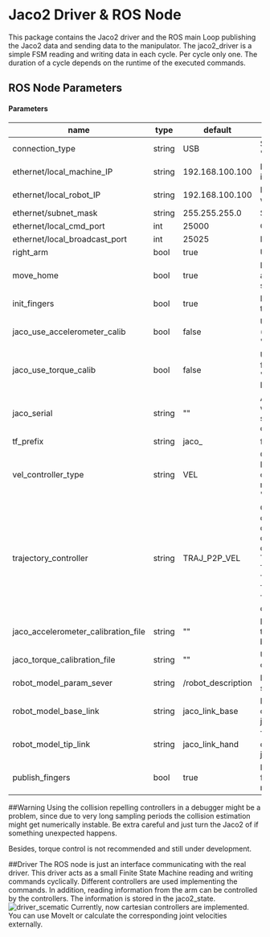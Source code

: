 # Jaco2 Driver & ROS Node
This package contains the Jaco2 driver and the ROS main Loop publishing the Jaco2 data and sending data to the manipulator.
The jaco2_driver is a simple FSM reading and writing data in each cycle. Per cycle only one. The duration of a cycle depends on the runtime of the executed commands.

## ROS Node Parameters
#### Parameters

| name | type  | default | function |
| --------|-----|------| ----------- |
connection_type|string| USB| Select how the arm is connected: "USB" or  "ethernet".|
ethernet/local_machine_IP|string| 192.168.100.100| IP address of the PC. Adapter which is connected to the Jaco|
ethernet/local_robot_IP|string| 192.168.100.100| IP address of the Jaco. Adapter which is connected to the Jaco|
ethernet/subnet_mask|string| 255.255.255.0| Subnet mask|
ethernet/local_cmd_port|int| 25000|Command Port|
ethernet/local_broadcast_port|int| 25025| Broadcast Port|
right_arm|bool| true| Use the jaco2 as a right or left arm.|
move_home|bool| true| If true, on start up, move arm to home and initialize (open) fingers If false, stay in current configuration.|
init_fingers|bool| true| Initalize fingers while initalizing. If true fingers are initalized and opened.|
|jaco_use_accelerometer_calib|bool|false|Use a accelerometer calibration (yaml file has to be provided, see "jaco_accelerometer_calibration_file")|
|jaco_use_torque_calib|bool| false| Use a torque sensor calibration (yaml file has to be provided, see "jaco_torque_calibration_file". UNDER DEVELOPMENT|
|jaco_serial|string| ""| A Jaco2 if the given serial number will be search and control. If a empty string is provided any Jaco2 will be connected to.|
|tf_prefix|string|jaco_| frame_id prefix for tf|
|vel_controller_type|string|VEL | Changes the velocity controller type. Provided are a standard velocity controller "VEL" and a collision repelling velocity controller "VEL_COLL"|
trajectory_controller|string|TRAJ_P2P_VEL|Changes the trajactory traking controller controller type. One can choose beween velocity and torque control and collision repelling or  rigid controllers. Possible controllers: TRAJ_P2P_VEL, TRAJ_P2P_VEL_COLL, TRAJ_P2P_TOR, TRAJ_P2P_TOR_COLL. Attention: Torque control is still under development.|
|jaco_accelerometer_calibration_file|string|""|Povides calibration parameters for the accelerometers. Paramerters can be optained using jaco2_calibration.|
|jaco_torque_calibration_file|string|""|Under development. Provides a calibration for the torque sensors.|
|robot_model_param_sever|string|/robot_description|  Name of robot_model in parameter server.|
|robot_model_base_link|string|jaco_link_base| Base link of the controlled chain. Can differ e.g. jaco_left_link_base jaco_right_link_base
|robot_model_tip_link|string|jaco_link_hand|Tip link of the controlled chain. Can differ e.g. jaco_left_link_hand jaco_right_link_hand
|publish_fingers|bool|true| Decide if you want to publish the finger joint angles in the joint_state message.


##Warning
Using the collision repelling controllers in a debugger might be a problem, since due to very long sampling periods the collision estimation might get numerically instable.  Be extra careful and just turn the Jaco2 of if something unexpected happens.

Besides, torque control is not recommended and still under development.

##Driver 
The ROS node is just an interface communicating with the real driver. This driver acts as a small Finite State Machine reading and writing commands cyclically.
Different controllers are used implementing the commands. In addition, reading information from the arm can be controlled by the controllers. The information is stored in the jaco2_state.
![driver_scematic](/home/zwiener/workspace/development/src/jaco2/jaco2_ros/jaco2_driver/jaco2_driver.png "driver")
Currently, now cartesian controllers are implemented. You can use MoveIt or calculate the corresponding joint velocities externally.